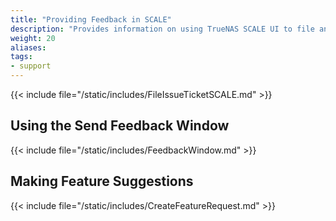 ```yaml
---
title: "Providing Feedback in SCALE"
description: "Provides information on using TrueNAS SCALE UI to file an issue ticket in Jira."
weight: 20
aliases:
tags:
- support
---
```


{{< include file="/static/includes/FileIssueTicketSCALE.md" >}}

## Using the Send Feedback Window

{{< include file="/static/includes/FeedbackWindow.md" >}}

## Making Feature Suggestions

{{< include file="/static/includes/CreateFeatureRequest.md" >}}

